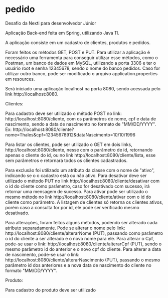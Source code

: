 # pedido
Desafio da Nexti para desenvolvedor Júnior

Aplicação Back-end feita em Spring, utilizando Java 11.

A aplicação consiste em um cadastro de clientes, produtos e pedidos.

Foram feitos os métodos GET, POST e PUT. Para utilizar a aplicação é necessário uma ferramenta para conseguir utilizar esse métodos, como o Postman, um banco de dados em MySQL, utilizando a porta 3306 e ter o usuário root e senha 12345678, sendo o nome do banco pedidos. Caso for utilizar outro banco, pode ser modificado o arquivo application.properties em resources.

Será iniciado uma aplicação localhost na porta 8080, sendo acessada pelo link http://localhost:8080.

Clientes:

Para cadastro deve ser utilizado o método POST no link: http://localhost:8080/cliente, com os parâmetros de nome, cpf e data de nascimento, sendo a data de nascimento no formato de "MM/DD/YYYY".
Ex: http://localhost:8080/cliente?nome=Thales&cpf=12345678912&dataNascimento=10/10/1996

Para listar os clientes, pode ser utilizado o GET em dois links, http://localhost:8080/cliente, nesse com o parâmetro de id, retornando apenas o cliente do id, ou no link http://localhost:8080/cliente/lista, esse sem parâmetros e retornará todos os clientes cadastrados.

Para exclusão foi utilizado um atributo da classe com o nome de "ativo", indicando se o o cadastro está ou não ativo. Para desativar deve ser utilizado o método PUT no link http://localhost:8080/cliente/desativar com o id do cliente como parâmetro, caso for desativado com sucesso, irá retornar uma mensagem de sucesso. Para ativar pode ser utilizado o mesmo método no link http://localhost:8080/cliente/ativar com o id do cliente como parâmetro. A listagem de clientes só retorna os clientes ativos, porém caso a consulta for por id, ele pode ser verificado mesmo desativado.

Para alterações, foram feitos alguns métodos, podendo ser alterado cada atributo separadamente. Pode se alterar o nome pelo link: http://localhost:8080/cliente/alterarNome (PUT), passando como parâmetro o id do cliente a ser alterado e o novo nome para ele. Para alterar o Cpf, pode-se usar o link: http://localhost:8080/cliente/alterarCpf (PUT), sendo o mesmo parâmetro id do anterior e o novo cpf do cliente. Para alterar a data de nascimento, pode-se usar o link: http://localhost:8080/cliente/alterarNascimento (PUT), passando o mesmo parâmetro id dos anteriores e a nova data de nascimento do cliente no formato "MM/DD/YYYY".

Produto:

Para cadastro do produto deve ser utilizado
